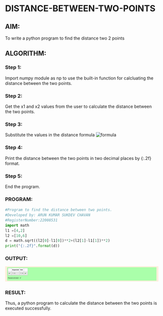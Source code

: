 # DISTANCE-BETWEEN-TWO-POINTS

## AIM:
To write a python program to find the distance two 2 points
## ALGORITHM:
### Step 1: 
Import numpy module as np to use the built-in function for calcluating the distance between the two points.

### Step 2:
Get the x1 and x2 values from the user to calculate the distance between the two points.

### Step 3: 
Substitute the values in the distance formula  ![formula](/formula.jpg)

### Step 4: 

Print the distance between the two points in two decimal places by {:.2f} format.
### Step 5: 
End the program.

### PROGRAM:
```python
#Program to find the distance between two points.
#Developed by: ARUN KUMAR SUKDEV CHAVAN
#RegisterNumber:22008531
import math
l1 =[4,2]
l2 =[10,6]
d = math.sqrt((l2[0]-l1[0])**2+(l2[1]-l1[1])**2)
print("{:.2f}".format(d))
```

  


### OUTPUT:
![output](/db2points.png)


### RESULT:
Thus, a python program to calculate the distance between the two points is executed successfully.
